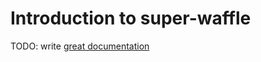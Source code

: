 # Introduction to super-waffle

TODO: write [great documentation](http://jacobian.org/writing/what-to-write/)
